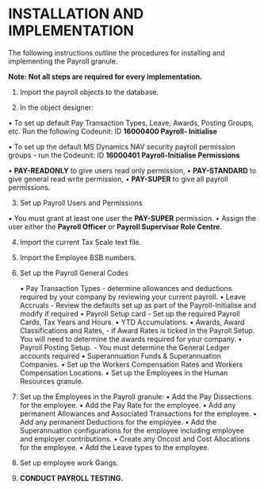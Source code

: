 # INSTALLATION AND IMPLEMENTATION

The following instructions outline the procedures for installing and implementing the Payroll granule.  

**Note: Not all steps are required for every implementation.**

1.	Import the payroll objects to the database.

2.	In the object designer: 

  •	To set up default Pay Transaction Types, Leave, Awards, Posting Groups, etc. Run the following Codeunit: ID **16000400  Payroll-        Initialise** 
  
  •	To set up the default MS Dynamics NAV security payroll permission groups - run the Codeunit: ID **16000401 Payroll-Initialise Permissions**  
      
   •	**PAY-READONLY** to give users read only permission, 
   •	**PAY-STANDARD** to give general read write permission, 
   •	**PAY-SUPER** to give all payroll permissions.
      
3.	Set up Payroll Users and Permissions

  •	You must grant at least one user the **PAY-SUPER** permission.
  •	Assign the user either the **Payroll Officer** or **Payroll Supervisor Role Centre**.
  
4.	Import the current Tax Scale text file.

5.	Import the Employee BSB numbers.

6.	Set up the Payroll General Codes

      •	Pay Transaction Types - determine allowances and deductions required by your company by reviewing your current payroll.
      •	Leave Accruals - Review the defaults set up as part of the Payroll-Initialise and modify if required
      •	Payroll Setup card - Set up the required Payroll Cards, Tax Years and Hours.
      •	YTD Accumulations. 
      •	Awards, Award Classifications and Rates, - if Award Rates is ticked in the Payroll Setup.  You will need to determine the awards required for your company.
      •	Payroll Posting Setup. - You must determine the General Ledger accounts required
      •	Superannuation Funds & Superannuation Companies.
      •	Set up the Workers Compensation Rates and Workers Compensation Locations.
      •	Set up the Employees in the Human Resources granule.

7.	Set up the Employees in the Payroll granule:
      •	Add the Pay Dissections for the employee.
      •	Add the Pay Rate for the employee.
      •	Add any permanent Allowances and Associated Transactions for the employee.
      •	Add any permanent Deductions for the employee.
      •	Add the Superannuation configurations for the employee including employee and employer contributions.
      •	Create any Oncost and Cost Allocations for the employee.
      •	Add the Leave types to the employee.

8.	Set up employee work Gangs.

9.	**CONDUCT PAYROLL TESTING.**

